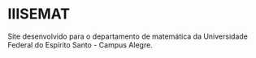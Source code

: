 # IIISEMAT
Site desenvolvido para o departamento de matemática da Universidade Federal do Espírito Santo - Campus Alegre.

